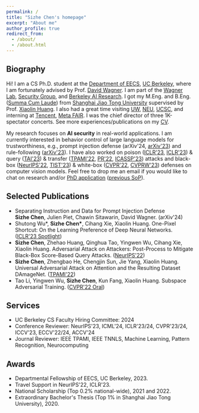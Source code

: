 ```yaml
---
permalink: /
title: "Sizhe Chen's homepage"
excerpt: "About me"
author_profile: true
redirect_from: 
  - /about/
  - /about.html
---
```


  
Biography
------
Hi! I am a CS Ph.D. student at the [Department of EECS](https://eecs.berkeley.edu), [UC Berkeley](https://www.berkeley.edu), where I am fortunately advised by Prof. [David Wagner](https://people.eecs.berkeley.edu/~daw). I am part of the [Wagner Lab](https://wagner-group.github.io), [Security Group](https://security.cs.berkeley.edu), and [Berkeley AI Research](https://bair.berkeley.edu). I got my M.Eng. and B.Eng. ([Summa Cum Laude](https://www.investopedia.com/terms/s/summa-cum-laude.asp)) from [Shanghai Jiao Tong University](http://en.sjtu.edu.cn) supervised by Prof. [Xiaolin Huang](http://www.pami.sjtu.edu.cn/en/xiaolin). I also had a great time visiting [UW](https://www.washington.edu), [NEU](https://www.northeastern.edu), [UCSC](https://www.ucsc.edu), and interning at [Tencent](https://www.tencent.com/en-us), [Meta FAIR](https://ai.meta.com/research). I was the chief director of three 1K-spectator concerts. See more experiences/publications on my [CV](https://drive.google.com/file/d/1UmHL5TfvXIGuNRIPX9DHT_LwRCu1Hkf1/view?usp=sharing). 

My research focuses on **AI security** in real-world applications. I am currently interested in behavior control of large language models for trustworthiness, e.g., prompt injection defense (arXiv'24, [arXiv'23](https://arxiv.org/abs/2312.17673)) and rule-following ([arXiv'23](https://people.eecs.berkeley.edu/~normanmu/llm_rules)). I have also worked on poison ([ICLR'23](https://openreview.net/forum?id=p7G8t5FVn2h), [ICLR'23](https://openreview.net/forum?id=9MO7bjoAfIA)) & query ([TAI'23](https://ieeexplore.ieee.org/document/10070787)) & transfer ([TPAMI'22](https://ieeexplore.ieee.org/document/9238430), [PR'22](https://www.sciencedirect.com/science/article/pii/S0031320321006671), [ICASSP'23](https://ieeexplore.ieee.org/document/10096892)) attacks and black-box ([NeurIPS'22](https://openreview.net/forum?id=7hhH95QKKDX), [TIST'23](https://dl.acm.org/doi/10.1145/3617895)) & white-box ([CVPR'22](https://openaccess.thecvf.com/content/CVPR2022/html/Li_Subspace_Adversarial_Training_CVPR_2022_paper), [CVPRW'23](https://openaccess.thecvf.com/content/CVPR2023W/AML/html/He_Investigating_Catastrophic_Overfitting_in_Fast_Adversarial_Training_A_Self-Fitting_Perspective_CVPRW_2023_paper.html)) defenses on computer vision models. Feel free to drop me an email if you would like to chat on research and/or [PhD application](https://zhuanlan.zhihu.com/p/633879303) ([previous SoP](https://drive.google.com/file/d/1nmocMJFOmw_5_N1roe96Vszhhg7zhaZS/view?usp=sharing)).


Selected Publications
------
+ Separating Instruction and Data for Prompt Injection Defense <br/> **Sizhe Chen**, Julien Piet, Chawin Sitawarin, David Wagner. (arXiv'24)
+ Shutong Wu\*, **Sizhe Chen\***, Cihang Xie, Xiaolin Huang. One-Pixel Shortcut: On the Learning Preference of Deep Neural Networks. ([ICLR'23 Spotlight](https://openreview.net/forum?id=p7G8t5FVn2h))
+ **Sizhe Chen**, Zhehao Huang, Qinghua Tao, Yingwen Wu, Cihang Xie, Xiaolin Huang. Adversarial Attack on Attackers: Post-Process to Mitigate Black-Box Score-Based Query Attacks. ([NeurIPS'22](https://openreview.net/forum?id=7hhH95QKKDX))
+ **Sizhe Chen**, Zhengbao He, Chengjin Sun, Jie Yang, Xiaolin Huang. Universal Adversarial Attack on Attention and the Resulting Dataset DAmageNet. ([TPAMI'22](https://ieeexplore.ieee.org/document/9238430))
+ Tao Li, Yingwen Wu, **Sizhe Chen**, Kun Fang, Xiaolin Huang. Subspace Adversarial Training. ([CVPR'22 Oral](https://openaccess.thecvf.com/content/CVPR2022/html/Li_Subspace_Adversarial_Training_CVPR_2022_paper))


Services
------
+ UC Berkeley CS Faculty Hiring Committee: 2024
+ Conference Reviewer: NeurIPS'23, ICML'24, ICLR'23/24, CVPR'23/24, ICCV'23, ECCV'22/24, ACCV'24
+ Journal Reviewer: IEEE TPAMI, IEEE TNNLS, Machine Learning, Pattern Recognition, Neurocomputing


Awards
------
+ Departmental Fellowship of EECS, UC Berkeley, 2023.
+ Travel Support in NeurIPS'22, ICLR'23.
+ National Scholarship (Top 0.2% national-wide), 2021 and 2022.
+ Extraordinary Bachelor's Thesis (Top 1% in Shanghai Jiao Tong University), 2020.
